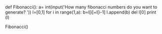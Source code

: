 def Fibonacci():
    a= int(input('How many fibonacci numbers do you want to generate? '))
    l=[0,1]
    for i in range(1,a):
        b=l[i]+l[i-1]
        l.append(b)
    del l[0]
    print (l)
        

Fibonacci()        
